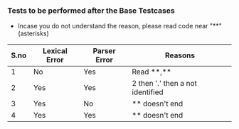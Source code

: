 ### Tests to be performed after the Base Testcases
* Incase you do not understand the reason, please read code near "**"(asterisks)

| S.no | Lexical Error | Parser Error | Reasons |
| ---- | --------------| -------------|---------|
| 1    |  No           | Yes          | Read \*\*,\*\*   |
| 2    |  Yes          | Yes          |  2 then '.' then a not identified   |
| 3    |  Yes          | No           |  ** doesn't end  |
| 4    |  Yes          | Yes          |  ** doesn't end  |


